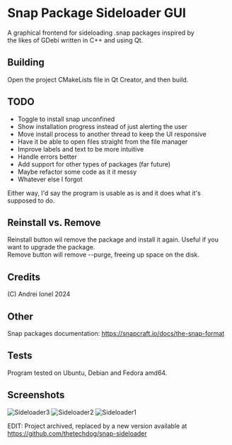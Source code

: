 # Snap Package Sideloader GUI
A graphical frontend for sideloading .snap packages inspired by  
the likes of GDebi written in C++ and using Qt.   
## Building
Open the project CMakeLists file in Qt Creator, and then build.
## TODO
- Toggle to install snap unconfined
- Show installation progress instead of just alerting the user
- Move install process to another thread to keep the UI responsive  
- Have it be able to open files straight from the file manager  
- Improve labels and text to be more intuitive
- Handle errors better
- Add support for other types of packages (far future)
- Maybe refactor some code as it it messy
- Whatever else I forgot
  
Either way, I'd say the program is usable as is and it does what it's supposed to do.
## Reinstall vs. Remove
Reinstall button wil remove the package and install it again. Useful if you want to upgrade the package.  
Remove button will remove --purge, freeing up space on the disk.
## Credits
(C) Andrei Ionel 2024
## Other
Snap packages documentation: https://snapcraft.io/docs/the-snap-format  
## Tests
Program tested on Ubuntu, Debian and Fedora amd64.
## Screenshots
![Sideloader3](https://github.com/user-attachments/assets/fca5dedd-63e5-495e-b11c-ade17dda5c7a)
![Sideloader2](https://github.com/user-attachments/assets/2fe95c8e-8d5e-477e-bdbc-9494d753ad8e)
![Sideloader1](https://github.com/user-attachments/assets/79dbf7d8-88f6-4fcc-ac8c-93c7048adf57)

EDIT: Project archived, replaced by a new version available at https://github.com/thetechdog/snap-sideloader
